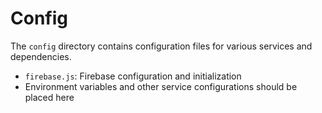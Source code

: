# Config

The `config` directory contains configuration files for various services and dependencies.

- `firebase.js`: Firebase configuration and initialization
- Environment variables and other service configurations should be placed here